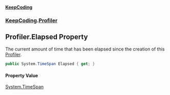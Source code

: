 #### [KeepCoding](index.md 'index')
### [KeepCoding](KeepCoding.md 'KeepCoding').[Profiler](Profiler.md 'KeepCoding.Profiler')
## Profiler.Elapsed Property
The current amount of time that has been elapsed since the creation of this [Profiler](Profiler.md 'KeepCoding.Profiler').  
```csharp
public System.TimeSpan Elapsed { get; }
```
#### Property Value
[System.TimeSpan](https://docs.microsoft.com/en-us/dotnet/api/System.TimeSpan 'System.TimeSpan')

